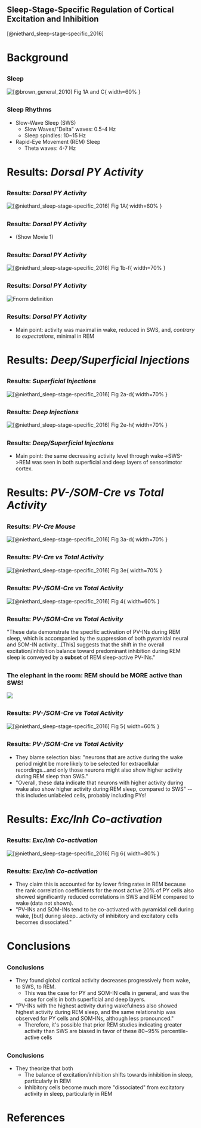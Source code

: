 ## Sleep-Stage-Specific Regulation of Cortical Excitation and Inhibition

[@niethard_sleep-stage-specific_2016]

# Background

##

### Sleep

![[@brown_general_2010] Fig 1A and C](figures/brown-2010-fig1a-c.png){ width=60%
}

## 

### Sleep Rhythms

- Slow-Wave Sleep (SWS)
    - Slow Waves/"Delta" waves:  0.5-4 Hz
    - Sleep spindles: 10~15 Hz
- Rapid-Eye Movement (REM) Sleep
    - Theta waves: 4-7 Hz

# Results: *Dorsal PY Activity*

##

### Results: *Dorsal PY Activity*

![[@niethard_sleep-stage-specific_2016] Fig
1A](figures/niethard-2016-fig1a.png){ width=60% }

##

### Results: *Dorsal PY Activity*

- (Show Movie 1)

##

### Results: *Dorsal PY Activity*

![[@niethard_sleep-stage-specific_2016] Fig
1b-f](figures/niethard-2016-fig1b-f.png){ width=70% }

##

### Results: *Dorsal PY Activity*

![Fnorm definition](figures/fnorm.png)

##

### Results: *Dorsal PY Activity*

- Main point: activity was maximal in wake, reduced in SWS, and, *contrary to
  expectations*, minimal in REM

# Results: *Deep/Superficial Injections*

##

### Results: *Superficial Injections*

![[@niethard_sleep-stage-specific_2016] Fig
2a-d](figures/niethard-2016-fig2a-d.png){ width=70% }

##

### Results: *Deep Injections*

![[@niethard_sleep-stage-specific_2016] Fig
2e-h](figures/niethard-2016-fig2e-h.png){ width=70% }

##

### Results: *Deep/Superficial Injections*

- Main point: the same decreasing activity level through wake->SWS->REM was seen
  in both superficial and deep layers of sensorimotor cortex.

# Results: *PV-/SOM-Cre vs Total Activity*

##

### Results: *PV-Cre Mouse*

![[@niethard_sleep-stage-specific_2016] Fig
3a-d](figures/niethard-2016-fig3a-d.png){ width=70% }

##

### Results: *PV-Cre vs Total Activity*

![[@niethard_sleep-stage-specific_2016] Fig
3e](figures/niethard-2016-fig3e.png){ width=70% }

##

### Results: *PV-/SOM-Cre vs Total Activity*

![[@niethard_sleep-stage-specific_2016] Fig 4](figures/niethard-2016-fig4.png){
width=60% }

##

### Results: *PV-/SOM-Cre vs Total Activity*

"These data demonstrate the specific activation of PV-INs during REM sleep,
which is accompanied by the suppression of both pyramidal neural and SOM-IN
activity...[This] suggests that the shift in the overall excitation/inhibition
balance toward predominant inhibition during REM sleep is conveyed by a
**subset** of REM sleep-active PV-INs."

##

### The elephant in the room: REM should be MORE active than SWS!

![](figures/baby-elephant-sleeping.jpg)

##

### Results: *PV-/SOM-Cre vs Total Activity*

![[@niethard_sleep-stage-specific_2016] Fig 5](figures/niethard-2016-fig5.png){
width=60% }

##

### Results: *PV-/SOM-Cre vs Total Activity*

- They blame selection bias: "neurons that are active during the wake period
  might be more likely to be selected for extracellular recordings...and only
  those neurons might also show higher activity during REM sleep than SWS."
- "Overall, these data indicate that neurons with higher activity during wake
  also show higher activity during REM sleep, compared to SWS" -- this includes
  unlabeled cells, probably including PYs!


# Results: *Exc/Inh Co-activation*

##

### Results: *Exc/Inh Co-activation*

![[@niethard_sleep-stage-specific_2016] Fig 6](figures/niethard-2016-fig6.png){
width=80% }

##

### Results: *Exc/Inh Co-activation*

- They claim this is accounted for by lower firing rates in REM because the rank
  correlation coefficients for the most active 20% of PY cells also showed
  significantly reduced correlations in SWS and REM compared to wake (data not
  shown).
- "PV-INs and SOM-INs tend to be co-activated with pyramidal cell during wake,
  [but] during sleep...activity of inhibitory and excitatory cells becomes
  dissociated."

# Conclusions

##

### Conclusions

- They found global cortical activity decreases progressively from wake, to SWS,
  to REM.
    - This was the case for PY and SOM-IN cells in general, and was the case for
      cells in both superficial and deep layers.
- "PV-INs with the highest activity during wakefulness also showed highest
  activity during REM sleep, and the same relationship was observed for PY cells
  and SOM-INs, although less pronounced."
    - Therefore, it's possible that prior REM studies indicating greater activity
      than SWS are biased in favor of these 80~95% percentile-active cells

##

### Conclusions

- They theorize that both
    - The balance of excitation/inhibition shifts towards inhibition in sleep,
      particularly in REM
    - Inhibitory cells become much more "dissociated" from excitatory activity
      in sleep, particularly in REM

# References

##
